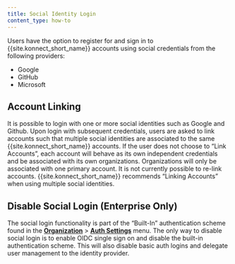 ```yaml
---
title: Social Identity Login
content_type: how-to
---
```


Users have the option to register for and sign in to {{site.konnect_short_name}} accounts using social credentials from the following providers:
- Google
- GitHub 
- Microsoft

## Account Linking

It is possible to login with one or more social identities such as Google and Github. Upon login with subsequent credentials, users are asked to link accounts such that multiple social identities are associated to the same {{site.konnect_short_name}} accounts. If the user does not choose to “Link Accounts”, each account will behave as its own independent credentials and be associated with its own organizations. Organizations will only be associated with one primary account. It is not currently possible to re-link accounts. {{site.konnect_short_name}} recommends “Linking Accounts” when using multiple social identities.

## Disable Social Login (Enterprise Only)

The social login functionality is part of the “Built-In” authentication scheme found in the [**Organization**](https://cloud.konghq.com/organization/) > [**Auth Settings**](https://cloud.konghq.com/global/organization/auth-settings) menu. The only way to disable social login is to enable OIDC single sign on and disable the built-in authentication scheme. This will also disable basic auth logins and delegate user management to the identity provider.